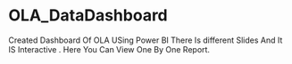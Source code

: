 # OLA_DataDashboard
Created Dashboard Of OLA USing Power BI 
There Is different Slides And It IS Interactive .
Here You Can View One By One Report.
